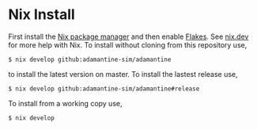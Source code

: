 # Nix Install

First install the [Nix package manager][NIX] and then enable
[Flakes]. See [nix.dev][nix.dev] for more help with Nix. To install
without cloning from this repository use,

    $ nix develop github:adamantine-sim/adamantine
	
to install the latest version on master. To install the lastest release use,

    $ nix develop github:adamantine-sim/adamantine#release
    
To install from a working copy use,

    $ nix develop
   
[NIX]: https://nixos.org/download.html
[Flakes]: https://nixos.wiki/wiki/Flakes
[nix.dev]: https://nix.dev
